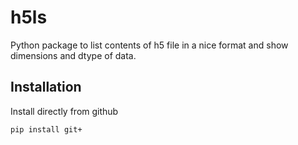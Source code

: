 # h5ls
Python package to list contents of h5 file in a nice format and show dimensions and dtype of data.

## Installation

Install directly from github

```
pip install git+
```
